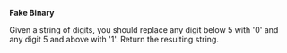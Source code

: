 **Fake Binary**

Given a string of digits, you should replace any digit below 5 with '0' and any digit 5 and above with '1'. Return the resulting string.